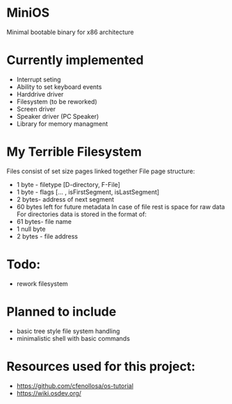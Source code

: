 # MiniOS
 Minimal bootable binary for x86 architecture

# Currently implemented
- Interrupt seting
- Ability to set keyboard events
- Harddrive driver
- Filesystem (to be reworked)
- Screen driver
- Speaker driver (PC Speaker)
- Library for memory managment

 # My Terrible Filesystem
Files consist of set size pages linked together
 File page structure:
 - 1 byte - filetype [D-directory, F-File]
 - 1 byte - flags [... , isFirstSegment, isLastSegment]
 - 2 bytes- address of next segment
 - 60 bytes left for future metadata
 In case of file rest is space for raw data
 For directories data is stored in the format of:
 - 61 bytes- file name
 - 1 null byte
 - 2 bytes - file address


# Todo:
- rework filesystem

# Planned to include
- basic tree style file system handling
- minimalistic shell with basic commands

# Resources used for this project:
- https://github.com/cfenollosa/os-tutorial
- https://wiki.osdev.org/